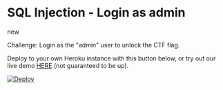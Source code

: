 # SQL Injection - Login as admin
new

Challenge: Login as the "admin" user to unlock the CTF flag.

Deploy to your own Heroku instance with this button below, or try out our live demo [HERE](https://ctf-sqlinj-login.herokuapp.com/) (not guaranteed to be up).

[![Deploy](https://www.herokucdn.com/deploy/button.png)](https://heroku.com/deploy)
